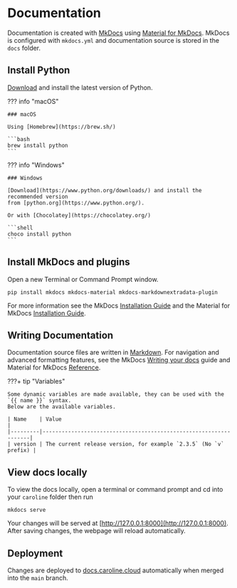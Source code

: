 # Documentation

Documentation is created with [MkDocs](https://www.mkdocs.org/)
using [Material for MkDocs](https://squidfunk.github.io/mkdocs-material/). MkDocs is configured with `mkdocs.yml` and
documentation source is stored in the `docs` folder.

## Install Python

[Download](https://www.python.org/downloads/) and install the latest version of Python.

??? info "macOS"

    ### macOS
    
    Using [Homebrew](https://brew.sh/)
    
    ```bash
    brew install python
    ```

??? info "Windows"

    ### Windows
    
    [Download](https://www.python.org/downloads/) and install the recommended version
    from [python.org](https://www.python.org/).
    
    Or with [Chocolatey](https://chocolatey.org/)
    
    ```shell
    choco install python
    ```

## Install MkDocs and plugins

Open a new Terminal or Command Prompt window.

```shell
pip install mkdocs mkdocs-material mkdocs-markdownextradata-plugin
```

For more information see the MkDocs [Installation Guide](https://www.mkdocs.org/getting-started/#installation) and the
Material for MkDocs [Installation Guide](https://squidfunk.github.io/mkdocs-material/getting-started/#with-pip).

## Writing Documentation

Documentation source files are written in [Markdown](https://www.markdownguide.org/). For navigation and advanced
formatting features, see the MkDocs [Writing your docs](https://www.mkdocs.org/user-guide/writing-your-docs/) guide and
Material for MkDocs [Reference](https://squidfunk.github.io/mkdocs-material/reference/).

???+ tip "Variables"

    Some dynamic variables are made available, they can be used with the `{{ name }}` syntax.
    Below are the available variables.
    
    | Name    | Value                                                            |
    |---------|------------------------------------------------------------------|
    | version | The current release version, for example `2.3.5` (No `v` prefix) |

## View docs locally

To view the docs locally, open a terminal or command prompt and cd into your `caroline` folder then run

```shell
mkdocs serve
```

Your changes will be served at [http://127.0.0.1:8000](http://127.0.0.1:8000). After saving changes, the webpage will
reload automatically.

## Deployment

Changes are deployed to [docs.caroline.cloud](https://docs.caroline.cloud/) automatically when merged into the `main`
branch.